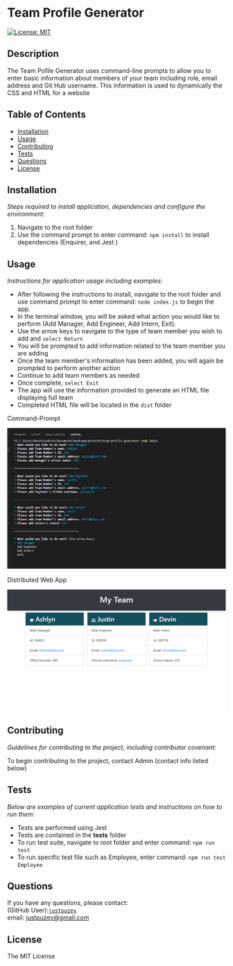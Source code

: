 # Team Profile Generator
  
   [![License: MIT](https://img.shields.io/badge/License-MIT-yellow.svg)](https://opensource.org/licenses/MIT)
  
  ## Description 
  The Team Pofile Generator uses command-line prompts to allow you to enter basic information about members of your team including role, email address and Git Hub username. This information is used to dynamically the CSS and HTML for a website

  ## Table of Contents
  * [Installation](#installation)
  * [Usage](#usage)
  * [Contributing](#contributing)
  * [Tests](#tests)
  * [Questions](#questions)
  * [License](#license)
  
  ## Installation
  <p><i>Steps required to install application, dependencies and configure the environment:</i></p>

1. Navigate to the root folder
2. Use the command prompt to enter command: `npm install` to install dependencies (Enquirer, and Jest )

## Usage
<p><i>Instructions for application usage including examples:</i></p>
  
* After following the instructions to install, navigate to the root folder and use command prompt to enter command: `node index.js` to begin the app.
* In the terminal window, you will be asked what action you would like to perform (Add Manager, Add Engineer, Add Intern, Exit).
* Use the arrow keys to navigate to the type of team member you wish to add and `select Return`
* You will be prompted to add information related to the team member you are adding
* Once the team member's information has been added, you will again be prompted to perform another action
* Continue to add team members as needed
* Once complete, `select Exit`
* The app will use the information provided to generate an HTML file displaying full team
* Completed HTML file will be located in the `dist` folder

Command-Prompt

![Image Site](utils/images/terminal-screenshot.PNG)

Distributed Web App

![Image Site](utils/images/web-screenshot.PNG)

  ## Contributing
  <p><i>Guidelines for contributing to the project, including contributor covenant:</i></p>

  To begin contributing to the project, contact Admin (contact info listed below)

  ## Tests
  <p><i>Below are examples of current application tests and instructions on how to run them:</i></p>

  * Tests are performed using Jest
  * Tests are contained in the __tests__ folder
  * To run test suite, navigate to root folder and enter command: `npm run test`
  * To run specific test file such as Employee, enter command: `npm run test Employee`

  ## Questions
  If you have any questions, please contact:</br>
  (GitHub User):[`justpuzey`](github.com/justpuzey)</br>
  email: justpuzey@gmail.com

  ## License
  The MIT License
  
  